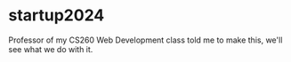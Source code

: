 # startup2024
Professor of my CS260 Web Development class told me to make this, we'll see what we do with it.
